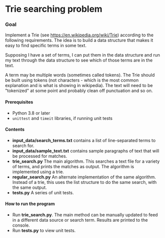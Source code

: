 # Trie searching problem

### Goal 
Implement a Trie (see https://en.wikipedia.org/wiki/Trie) according to the following requirements. The idea is to build a data structure that makes it easy to find specific terms in some text.

Supposing I have a set of terms, I can put them in the data structure and run my text through the data structure to see which of those terms are in the text.

A term may be multiple words (sometimes called tokens). The Trie should be built using tokens (not characters - which is the most common explanation and is what is showing in wikipedia). The text will need to be "tokenized" at some point and probably clean off punctuation and so on.

#### Prerequisites
- Python 3.8 or later
- `unittest` and `timeit` libraries, if running unit tests

#### Contents
- **input_data/search_terms.txt** contains a list of line-separated terms to search for. 
- **input_data/sample_text.txt** contains sample paragraphs of text that will be processed for matches.
- **trie_search.py** The main algorithm. This searches a text file for a variety of terms, and prints the matches as output. The algorithm is implemented using a trie. 
- **regular_search.py** An alternate implementation of the same algorithm. Instead of a trie, this uses the list structure to do the same search, with the same output. 
- **tests.py** A series of unit tests. 

#### How to run the program
- Run **trie_search.py**. The main method can be manually updated to feed in a different data source or search term. Results are printed to the console. 
- Run **tests.py** to view unit tests. 
